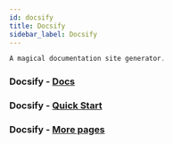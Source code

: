 ```yaml
---
id: docsify
title: Docsify
sidebar_label: Docsify
---
```


```javascript
A magical documentation site generator.
```

### Docsify - [Docs](https://docsify.js.org/#/)

### Docsify - [Quick Start](https://docsify.js.org/#/quickstart)

### Docsify - [More pages](https://docsify.js.org/#/more-pages)